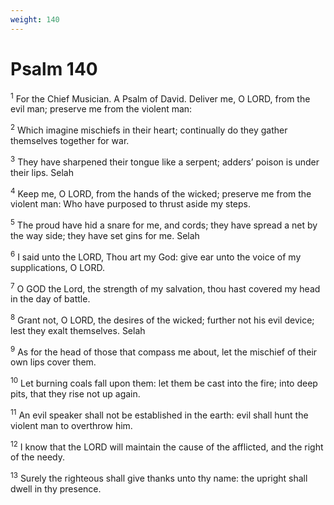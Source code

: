 ```yaml
---
weight: 140
---
```


# Psalm 140

<sup>1</sup> For the Chief Musician. A Psalm of David. Deliver me, O LORD, from the evil man; preserve me from the violent man: 

<sup>2</sup> Which imagine mischiefs in their heart; continually do they gather themselves together for war. 

<sup>3</sup> They have sharpened their tongue like a serpent; adders’ poison is under their lips. Selah 

<sup>4</sup> Keep me, O LORD, from the hands of the wicked; preserve me from the violent man: Who have purposed to thrust aside my steps. 

<sup>5</sup> The proud have hid a snare for me, and cords; they have spread a net by the way side; they have set gins for me. Selah 

<sup>6</sup> I said unto the LORD, Thou art my God: give ear unto the voice of my supplications, O LORD. 

<sup>7</sup> O GOD the Lord, the strength of my salvation, thou hast covered my head in the day of battle. 

<sup>8</sup> Grant not, O LORD, the desires of the wicked; further not his evil device; lest they exalt themselves. Selah 

<sup>9</sup> As for the head of those that compass me about, let the mischief of their own lips cover them. 

<sup>10</sup> Let burning coals fall upon them: let them be cast into the fire; into deep pits, that they rise not up again. 

<sup>11</sup> An evil speaker shall not be established in the earth: evil shall hunt the violent man to overthrow him. 

<sup>12</sup> I know that the LORD will maintain the cause of the afflicted, and the right of the needy. 

<sup>13</sup> Surely the righteous shall give thanks unto thy name: the upright shall dwell in thy presence. 


